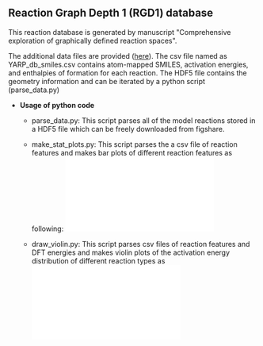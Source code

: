 ## Reaction Graph Depth 1 (RGD1) database
This reaction database is generated by manuscript "Comprehensive exploration of graphically defined reaction spaces".

The additional data files are provided ([here](https://figshare.com/articles/dataset/model_reaction_database/21066901)). The csv file named as YARP\_db\_smiles.csv contains atom-mapped SMILES, activation energies, and enthalpies of formation for each reaction. The HDF5 file contains the geometry information and can be iterated by a python script (parse\_data.py)

* **Usage of python code**
    - parse\_data.py: This script parses all of the model reactions stored in a HDF5 file which can be freely downloaded from figshare.

    - make\_stat\_plots.py: This script parses the a csv file of reaction features and makes bar plots of different reaction features as following:
    ![DE](DE_break_dist.pdf)

    - draw\_violin.py: This script parses csv files of reaction features and DFT energies and makes violin plots of the activation energy distribution of different reaction types as
    ![stat](reaction_stat.pdf)
